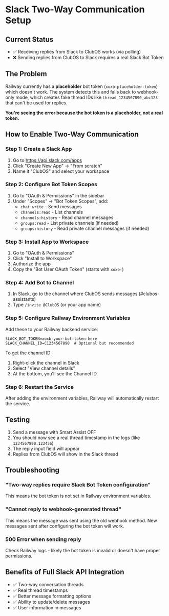 # Slack Two-Way Communication Setup

## Current Status
- ✅ Receiving replies from Slack to ClubOS works (via polling)
- ❌ Sending replies from ClubOS to Slack requires a real Slack Bot Token

## The Problem
Railway currently has a **placeholder** bot token (`xoxb-placeholder-token`) which doesn't work. The system detects this and falls back to webhook-only mode, which creates fake thread IDs like `thread_1234567890_abc123` that can't be used for replies.

**You're seeing the error because the bot token is a placeholder, not a real token.**

## How to Enable Two-Way Communication

### Step 1: Create a Slack App
1. Go to https://api.slack.com/apps
2. Click "Create New App" → "From scratch"
3. Name it "ClubOS" and select your workspace

### Step 2: Configure Bot Token Scopes
1. Go to "OAuth & Permissions" in the sidebar
2. Under "Scopes" → "Bot Token Scopes", add:
   - `chat:write` - Send messages
   - `channels:read` - List channels
   - `channels:history` - Read channel messages
   - `groups:read` - List private channels (if needed)
   - `groups:history` - Read private channel messages (if needed)

### Step 3: Install App to Workspace
1. Go to "OAuth & Permissions"
2. Click "Install to Workspace"
3. Authorize the app
4. Copy the "Bot User OAuth Token" (starts with `xoxb-`)

### Step 4: Add Bot to Channel
1. In Slack, go to the channel where ClubOS sends messages (#clubos-assistants)
2. Type `/invite @ClubOS` (or your app name)

### Step 5: Configure Railway Environment Variables
Add these to your Railway backend service:
```
SLACK_BOT_TOKEN=xoxb-your-bot-token-here
SLACK_CHANNEL_ID=C1234567890  # Optional but recommended
```

To get the channel ID:
1. Right-click the channel in Slack
2. Select "View channel details"
3. At the bottom, you'll see the Channel ID

### Step 6: Restart the Service
After adding the environment variables, Railway will automatically restart the service.

## Testing
1. Send a message with Smart Assist OFF
2. You should now see a real thread timestamp in the logs (like `1234567890.123456`)
3. The reply input field will appear
4. Replies from ClubOS will show in the Slack thread

## Troubleshooting

### "Two-way replies require Slack Bot Token configuration"
This means the bot token is not set in Railway environment variables.

### "Cannot reply to webhook-generated thread"
This means the message was sent using the old webhook method. New messages sent after configuring the bot token will work.

### 500 Error when sending reply
Check Railway logs - likely the bot token is invalid or doesn't have proper permissions.

## Benefits of Full Slack API Integration
- ✅ Two-way conversation threads
- ✅ Real thread timestamps
- ✅ Better message formatting options
- ✅ Ability to update/delete messages
- ✅ User information in messages